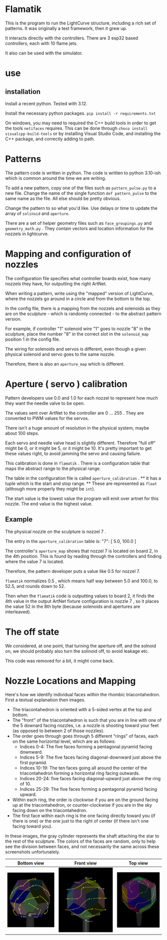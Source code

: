 # Flamatik

This is the program to run the LightCurve structure, including a rich set of patterns. 
It was originally a test framework, then it grew up.

It interacts directly with the controllers. There are 3 esp32 based controllers, each
with 10 flame jets.

It also can be used with the simulator.

# use

## installation

Install a recent python. Tested with 3.12.

Install the necessary python packages. `pip install -r requirements.txt`

On windows, you may need to required the C++ build tools in order to get the tools `netifaces` requires. This can be done through `choco install visualcpp-build-tools` or by installing Visual Studio Code, and installing the C++ package, and correctly adding to path.


# Patterns

The pattern code is written in python. The code is written to python 3.10-ish which is common
around the time we are writing.

To add a new pattern, copy one of the files such as `pattern_pulse.py` to a new file.
Change the name of the single function `def pattern_pulse` to the same name as the file.
All else should be pretty obvious.

Change the pattern to so what you'd like. Use delays or time to update the array of `solinoid` and `aperture`.

There are a set of helper geometry files such as `face_groupings.py` and `geometry_math.py` . They
contain vectors and location information for the nozzels in lightcurve.

# Mapping and configuration of nozzles

The configuration file specifies what controller boards exist, how many nozzels they have, for outputting the right ArtNet.

When writing a pattern, write using the "mapped" version of LightCurve,
where the nozzels go around in a circle and from the bottom to the top.

In the config file, there is a mapping from the nozzels and solenoids as they
are on the sculpture - which is randomly connected - to the abstract pattern version.

For example, if controller "1" solenoid wire "1" goes to nozzle "8" in the
sculpture, place the number "8" in the correct slot in the `solenoid_map`
position 1 in the config file.

The wiring for solenoids and servos is different, even though a given physical solenoid and servo goes to the same nozzle.

Therefore, there is also an `aperture_map` which is different.

# Aperture ( servo ) calibration

Pattern developers use 0.0 and 1.0 for each nozzel to represent how much they want the needle valve to be open.

The values sent over ArtNet to the controller are 0 ... 255 . They are converted to PWM values for the servos. 

There isn't a huge amount of resolution in the physical system, maybe about 100 steps.

Each servo and needle valve head is slightly different. Therefore "full off" might be 0, or it might be 5, or it might be 10. It's
pretty important to get these values right, to avoid jamming the servo and causing failure.

This calibration is done in `flamatik` . There is a configuration table that maps the abstract range to the physical range.

The table in the configuration file is called `aperture_calibration` . ** It has a tuple which is the start and stop range. ** These are represented
as `float` (although more properly they might be `int`).

The start value is the lowest value the program will emit over artnet for this nozzle. The end value is the highest value.

## Example

The physical nozzle on the sculpture is nozzel 7 . 

The entry in the `aperture_calibration` table is: "7": [ 5.0, 100.0 ] 

The controller's `aperture_map` shows that nozzel 7 is located on board 2, in the 4th position. This is found
by reading through the controllers and finding where the value 7 is located.

Therefore, the pattern developer puts a value like 0.5 for nozzel 7.

`flamatik` normalizes 0.5 , which means half way between 5.0 and 100.0, to 52.5, and rounds down to 52.

Then when the `flamatik` code is outputting values to board 2, it finds the 4th value in the output
ArtNet fixture configuration is nozzle 7 , so it places the value 52 in the 8th byte (because solenoids and apertures are interleaved). 


# The off state

We considered, at one point, that turning the aperture off, and the solnoid on, we should probably also turn the solinoid off, to avoid leakage etc.

This code was removed for a bit, it might come back.

# Nozzle Locations and Mapping

Here's how we identify individual faces within the rhombic triacontahedron. First a textual explanation then images.

- The triacontahedron is oriented with a 5-sided vertex at the top and bottom.
- The "front" of the triacontahedron is such that you are in line with one of the 5 downard facing nozzles, i.e. a nozzle is shooting toward your feet (as opposed to between 2 of those nozzles).
- The order goes through goes through 5 different "rings" of faces, each on the same horizontal level, which are as follows:
  - Indices 0-4: The five faces forming a pentagonal pyramid facing downward.
  - Indices 5-9: The five faces facing diagonal-downward just above the first pyramid.
  - Indices 10-19: The ten faces going all around the center of the triacontahedron forming a horizontal ring facing outwards.
  - Indices 20-24: five faces facing diagonal-upward just above the ring of 10.
  - Indices 25-29: The five faces forming a pentagonal pyramid facing upward.
- Within each ring, the order is clockwise if you are on the ground facing up at the triacontahedron, or counter-clockwise if you are in the sky facing down on the triacontahedron.
- The first face within each ring is the one facing directly toward you (if there is one) or the one just to the right of center (if there isn't one facing toward you).

In these images, the gray cylinder represents the shaft attaching the star to the rest of the sculpture. The colors of the faces are random, only to help see the division between faces, and not necessarily the same across these screenshots unfortunately.

|Bottom view|Front view|Top view|
|:----:|:----:|:----:|
| ![Bottom view](../images/nozzle_mapping_bottom_view.png) | ![Front view](../images/nozzle_mapping_front_view.png) | ![Top view](../images/nozzle_mapping_top_view.png) |
